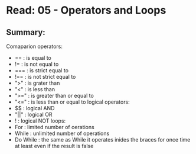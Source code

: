 # Read: 05 - Operators and Loops
## Summary:
Comaparion operators:
* == : is  equal to 
* != : is not equal to
* === : is strict equal to 
* !== : is not strict equal to 
* ">" : is grater than
* "<" : is less than 
* ">=" : is greater than or equal to
* "<=" : is less than or equal to 
logical operators:
* $$ : logical AND
* "||" : logical OR
* ! : logical NOT
loops:
* For : limited number of oerations 
* While : unlimited number of operations
* Do While : the same as While it operates inides the braces for once time at least even if the result is false

